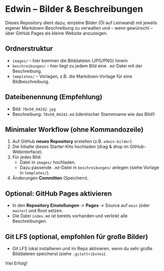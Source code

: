 # Edwin – Bilder & Beschreibungen

Dieses Repository dient dazu, einzelne Bilder (Öl auf Leinwand) mit jeweils eigener Markdown-Beschreibung zu verwalten und – wenn gewünscht – über GitHub Pages als kleine Website anzuzeigen.

## Ordnerstruktur
- `images/` – hier kommen die Bilddateien (JPG/PNG) hinein.
- `beschreibungen/` – hier liegt zu jedem Bild eine `.md`-Datei mit der Beschreibung.
- `templates/` – Vorlagen, z.B. die Markdown-Vorlage für eine Bildbeschreibung.

## Dateibenennung (Empfehlung)
- Bild: `70x50_04242.jpg`
- Beschreibung: `70x50_04242.md` (identischer Stammname wie das Bild!)

## Minimaler Workflow (ohne Kommandozeile)
1. Auf GitHub **neues Repository** erstellen (z.B. `edwin-bilder`).
2. Die Inhalte dieses Starter-Kits hochladen (drag & drop im GitHub-Webinterface).
3. Für jedes Bild:
   - Datei in `images/` hochladen.
   - Dazu passende `.md`-Datei in `beschreibungen/` anlegen (siehe Vorlage in `templates/`).
4. Änderungen **Committen** (Speichern).

## Optional: GitHub Pages aktivieren
- In den **Repository Einstellungen** → **Pages** → Source auf `main` (oder `master`) und Root setzen.
- Die Datei `index.md` ist bereits vorhanden und verlinkt alle Beschreibungen.

## Git LFS (optional, empfohlen für große Bilder)
- Git LFS lokal installieren und im Repo aktivieren, wenn du sehr große Bilddateien speicherst (siehe `.gitattributes`).

Viel Erfolg!